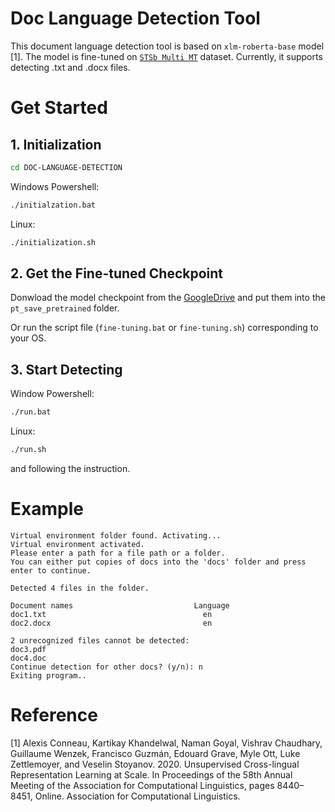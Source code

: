 # Doc Language Detection Tool
This document language detection tool is based on `xlm-roberta-base` model [1]. The model is fine-tuned on [`STSb Multi MT`](https://huggingface.co/datasets/stsb_multi_mt) dataset.
Currently, it supports detecting .txt and .docx files.
# Get Started
## 1. Initialization
```bash
cd DOC-LANGUAGE-DETECTION
```
Windows Powershell:
```bash
./initialzation.bat
```
Linux:
```bash
./initialization.sh
```

## 2. Get the Fine-tuned Checkpoint
Donwload the model checkpoint from the [GoogleDrive](https://drive.google.com/drive/folders/1NTiiN78QQ-S3dZHvt4EfmsTZqAC9I_Gy?usp=sharing) and put them into the `pt_save_pretrained` folder.

Or run the script file (`fine-tuning.bat` or `fine-tuning.sh`) corresponding to your OS.

## 3. Start Detecting
Window Powershell:
```bash
./run.bat
```
Linux:
```bash
./run.sh
```
and following the instruction.

# Example
```
Virtual environment folder found. Activating...
Virtual environment activated.
Please enter a path for a file path or a folder. 
You can either put copies of docs into the 'docs' folder and press enter to continue.

Detected 4 files in the folder.

Document names                           Language
doc1.txt                                   en
doc2.docx                                  en

2 unrecognized files cannot be detected:
doc3.pdf
doc4.doc
Continue detection for other docs? (y/n): n
Exiting program..
```

# Reference
[1] Alexis Conneau, Kartikay Khandelwal, Naman Goyal, Vishrav Chaudhary, Guillaume Wenzek, Francisco Guzmán, Edouard Grave, Myle Ott, Luke Zettlemoyer, and Veselin Stoyanov. 2020. Unsupervised Cross-lingual Representation Learning at Scale. In Proceedings of the 58th Annual Meeting of the Association for Computational Linguistics, pages 8440–8451, Online. Association for Computational Linguistics.